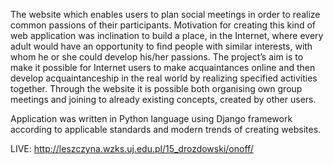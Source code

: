 The website which enables users to plan social meetings in order to realize common passions of their participants. Motivation for creating this kind of web application was inclination to build a place, in the Internet, where every adult would have an opportunity to find people with similar interests, with whom he or she could develop his/her passions. The project’s aim is to make it possible for Internet users to make acquaintances online and then develop acquaintanceship in the real world by realizing specified activities together. Through the website it is possible both organising own group meetings and joining to already existing concepts, created by other users.

Application was written in Python language using Django framework according to applicable standards and modern trends of creating websites. 

LIVE: http://leszczyna.wzks.uj.edu.pl/15_drozdowski/onoff/
